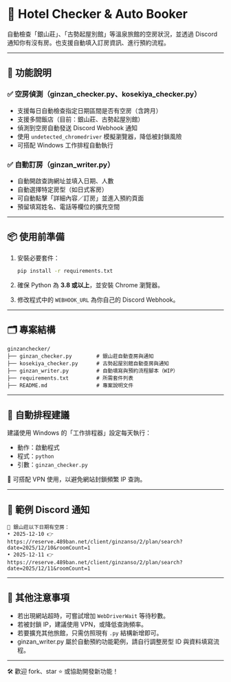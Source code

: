 # 🏨 Hotel Checker & Auto Booker

自動檢查「銀山莊」、「古勢起屋別館」等溫泉旅館的空房狀況，並透過 Discord 通知你有沒有房。也支援自動填入訂房資訊、進行預約流程。

---

## 🔧 功能說明

### ✅ 空房偵測（ginzan_checker.py、kosekiya_checker.py）
- 支援每日自動檢查指定日期區間是否有空房（含跨月）
- 支援多間飯店（目前：銀山莊、古勢起屋別館）
- 偵測到空房自動發送 Discord Webhook 通知
- 使用 `undetected_chromedriver` 模擬瀏覽器，降低被封鎖風險
- 可搭配 Windows 工作排程自動執行

### ✅ 自動訂房（ginzan_writer.py）
- 自動開啟查詢網址並填入日期、人數
- 自動選擇特定房型（如日式客房）
- 可自動點擊「詳細內容／訂房」並進入預約頁面
- 預留填寫姓名、電話等欄位的擴充空間

---

## 📦 使用前準備

1. 安裝必要套件：
   ```bash
   pip install -r requirements.txt
   ```

2. 確保 Python 為 **3.8 或以上**，並安裝 Chrome 瀏覽器。

3. 修改程式中的 `WEBHOOK_URL` 為你自己的 Discord Webhook。

---

## 🗂 專案結構

```
ginzanchecker/
├── ginzan_checker.py        # 銀山莊自動查房與通知
├── kosekiya_checker.py      # 古勢起屋別館自動查房與通知
├── ginzan_writer.py         # 自動填寫與預約流程腳本（WIP）
├── requirements.txt         # 所需套件列表
├── README.md                # 專案說明文件
```

---

## 📌 自動排程建議

建議使用 Windows 的「工作排程器」設定每天執行：

- 動作：啟動程式  
- 程式：`python`  
- 引數：`ginzan_checker.py`

🧠 可搭配 VPN 使用，以避免網站封鎖頻繁 IP 查詢。

---

## 🔔 範例 Discord 通知

```
📢 銀山莊以下日期有空房：
• 2025-12-10 👉 https://reserve.489ban.net/client/ginzanso/2/plan/search?date=2025/12/10&roomCount=1
• 2025-12-11 👉 https://reserve.489ban.net/client/ginzanso/2/plan/search?date=2025/12/11&roomCount=1
```

---

## 🧊 其他注意事項

- 若出現網站超時，可嘗試增加 `WebDriverWait` 等待秒數。
- 若被封鎖 IP，建議使用 VPN，或降低查詢頻率。
- 若要擴充其他旅館，只需仿照現有 `.py` 結構新增即可。
- ginzan_writer.py 屬於自動預約功能範例，請自行調整房型 ID 與資料填寫流程。

---

🛠 歡迎 fork、star ⭐ 或協助開發新功能！
